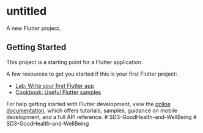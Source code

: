 # untitled

A new Flutter project.

## Getting Started

This project is a starting point for a Flutter application.

A few resources to get you started if this is your first Flutter project:

- [Lab: Write your first Flutter app](https://docs.flutter.dev/get-started/codelab)
- [Cookbook: Useful Flutter samples](https://docs.flutter.dev/cookbook)

For help getting started with Flutter development, view the
[online documentation](https://docs.flutter.dev/), which offers tutorials,
samples, guidance on mobile development, and a full API reference.
#   S D 3 - G o o d H e a l t h - a n d - W e l l B e i n g  
 #   S D 3 - G o o d H e a l t h - a n d - W e l l B e i n g  
 